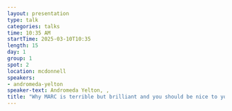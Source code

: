 ```yaml
---
layout: presentation
type: talk
categories: talks
time: 10:35 AM
startTime: 2025-03-10T10:35 
length: 15
day: 1
group: 1
spot: 2
location: mcdonnell
speakers:
- andromeda-yelton
speaker-text: Andromeda Yelton, , 
title: "Why MARC is terrible but brilliant and you should be nice to yourself"
---
```


